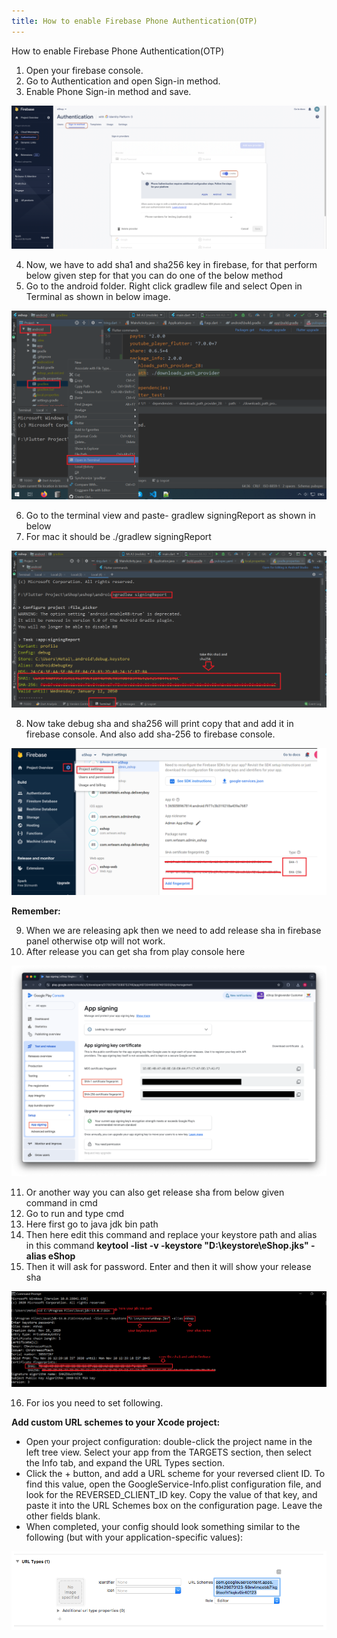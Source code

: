 ```yaml
---
title: How to enable Firebase Phone Authentication(OTP)
---
```


How to enable Firebase Phone Authentication(OTP)

1. Open your firebase console.
2. Go to Authentication and open Sign-in method.
3. Enable Phone Sign-in method and save.

![eShop](/img/phone1.png)

4. Now, we have to add sha1 and sha256 key in firebase, for that perform below given step for that you can do one of the below method
5. Go to the android folder. Right click gradlew file and select Open in Terminal as shown in below image.

![eShop](/img/terminal1.png)

6. Go to the terminal view and paste- gradlew signingReport as shown in below
7. For mac it should be ./gradlew signingReport

![eShop](/img/terminal2.png)

8. Now take debug sha and sha256 will print copy that and add it in firebase console. And also add sha-256 to firebase console.

![eShop](/img/sha3.png)

**Remember:**

9. When we are releasing apk then we need to add release sha in firebase panel otherwise otp will not work.
10. After release you can get sha from play console here

![eShop](/img/otp_sha_3.png)

11. Or another way you can also get release sha from below given command in cmd
12. Go to run and type cmd
13. Here first go to java jdk bin path
14. Then here edit this command and replace your keystore path and alias in this command **keytool -list -v -keystore "D:\keystore\eShop.jks" -alias eShop**
15. Then it will ask for password. Enter and then it will show your release sha

![eShop](/img/sha4.png)

16. For ios you need to set following.

**Add custom URL schemes to your Xcode project:**
- Open your project configuration: double-click the project name in the left tree view. Select your app from the TARGETS section, then select the Info tab, and expand the URL Types section.
- Click the + button, and add a URL scheme for your reversed client ID. To find this value, open the GoogleService-Info.plist configuration file, and look for the REVERSED_CLIENT_ID key. Copy the value of that key, and paste it into the URL Schemes box on the configuration page. Leave the other fields blank.
- When completed, your config should look something similar to the following (but with your application-specific values):

![eShop](/img/xcode_infotab_url_type_values.png) 
